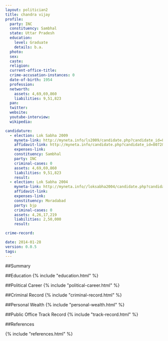 ```yaml
---
layout: politician2
title: chandra vijay
profile: 
  party: INC
  constituency: Sambhal
  state: Uttar Pradesh
  education: 
    level: Graduate
    details: b.a.
  photo: 
  sex: 
  caste: 
  religion: 
  current-office-title: 
  crime-accusation-instances: 0
  date-of-birth: 1954
  profession: 
  networth: 
    assets: 4,69,69,860
    liabilities: 9,51,823
  pan: 
  twitter: 
  website: 
  youtube-interview: 
  wikipedia: 

candidature: 
  - election: Lok Sabha 2009
    myneta-link: http://myneta.info/ls2009/candidate.php?candidate_id=8072
    affidavit-link: http://myneta.info/candidate.php?candidate_id=8072&scan=original
    expenses-link: 
    constituency: Sambhal 
    party: INC
    criminal-cases: 0
    assets: 4,69,69,860
    liabilities: 9,51,823
    result:  
  - election: Lok Sabha 2004
    myneta-link: http://myneta.info//loksabha2004/candidate.php?candidate_id=4728
    affidavit-link: 
    expenses-link: 
    constituency: Moradabad 
    party: bjp
    criminal-cases: 0
    assets: 4,26,17,219
    liabilities: 2,50,000
    result:  

crime-record: 

date: 2014-01-28
version: 0.0.5
tags: 
---
```

##Summary


##Education
{% include "education.html" %}


##Political Career
{% include "political-career.html" %}


##Criminal Record
{% include "criminal-record.html" %}


##Personal Wealth
{% include "personal-wealth.html" %}


##Public Office Track Record
{% include "track-record.html" %}


##References


{% include "references.html" %}